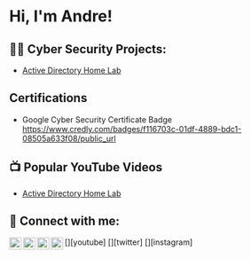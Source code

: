 <h1>Hi, I'm Andre! 

<h2>👨‍💻 Cyber Security Projects:</h2>

  - [Active Directory Home Lab](https://github.com/joshmadakor1/Algorithms-Practice)
    
<h2> Certifications</h2>

- Google Cyber Security Certificate Badge https://www.credly.com/badges/f116703c-01df-4889-bdc1-08505a633f08/public_url

  
<h2>📺 Popular YouTube Videos</h2>

- [Active Directory Home Lab](https://www.youtube.com/watch?v=a83ASGn_V_s)
  

<h2> 🤳 Connect with me:</h2>

[<img align="left" alt="JoshMadakor | YouTube" width="22px" src="https://cdn.jsdelivr.net/npm/simple-icons@v3/icons/youtube.svg" />][youtube]
[<img align="left" alt="JoshMadakor | Twitter" width="22px" src="https://cdn.jsdelivr.net/npm/simple-icons@v3/icons/twitter.svg" />][twitter]
[<img align="left" alt="JoshMadakor | LinkedIn" width="22px" src="https://cdn.jsdelivr.net/npm/simple-icons@v3/icons/linkedin.svg" />][linkedin]
[<img align="left" alt="JoshMadakor | Instagram" width="22px" src="https://cdn.jsdelivr.net/npm/simple-icons@v3/icons/instagram.svg" />][instagram]
 
[linkedin]: https://www.linkedin.com/in/andre-rivera-3334a7126/

<!--
**joshmadakor1/joshmadakor1** is a ✨ _special_ ✨ repository because its `README.md` (this file) appears on your GitHub profile.

Here are some ideas to get you started:

- 🔭 I’m currently working on ...
- 🌱 I’m currently learning ...
- 👯 I’m looking to collaborate on ...
- 🤔 I’m looking for help with ...
- 💬 Ask me about ...
- 📫 How to reach me: ...
- 😄 Pronouns: ...
- ⚡ Fun fact: ...
-->
